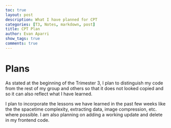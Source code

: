 ```yaml
---
toc: true
layout: post
description: What I have planned for CPT
categories: [T3, Notes, markdown, post]
title: CPT Plan
author: Evan Aparri
show_tags: true
comments: true
---
```

# Plans
As stated at the beginning of the Trimester 3, I plan to distinguish my code from the rest of my group and others so that it does not looked copied and so it can also reflect what I have learned.

I plan to incorporate the lessons we have learned in the past few weeks like the the spacetime complexity, extracting data, image compression, etc. where possible. I am also planning on adding a working update and delete in my frontend code.